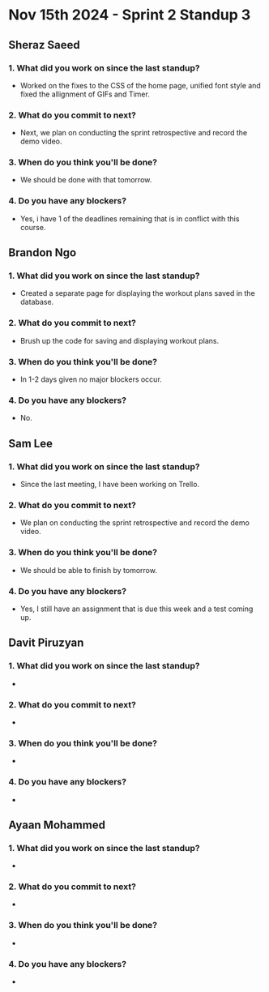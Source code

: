 # Nov 15th 2024 - Sprint 2 Standup 3

## Sheraz Saeed

### 1. What did you work on since the last standup?
- Worked on the fixes to the CSS of the home page, unified font style and fixed the allignment of GIFs and Timer.
### 2. What do you commit to next?
- Next, we plan on conducting the sprint retrospective and record the demo video.
  
### 3. When do you think you'll be done?
- We should be done with that tomorrow.

### 4. Do you have any blockers?
- Yes, i have 1 of the deadlines remaining that is in conflict with this course.

## Brandon Ngo

### 1. What did you work on since the last standup?
- Created a separate page for displaying the workout plans saved in the database.

### 2. What do you commit to next?
- Brush up the code for saving and displaying workout plans.
  
### 3. When do you think you'll be done?
- In 1-2 days given no major blockers occur.

### 4. Do you have any blockers?
- No.

## Sam Lee

### 1. What did you work on since the last standup?
- Since the last meeting, I have been working on Trello.
### 2. What do you commit to next?
- We plan on conducting the sprint retrospective and record the demo video.
  
### 3. When do you think you'll be done?
-  We should be able to finish by tomorrow.

### 4. Do you have any blockers?
- Yes, I still have an assignment that is due this week and a test coming up.

## Davit Piruzyan

### 1. What did you work on since the last standup?
- 

### 2. What do you commit to next?
- 
  
### 3. When do you think you'll be done?
- 

### 4. Do you have any blockers?
- 

## Ayaan Mohammed

### 1. What did you work on since the last standup?
- 

### 2. What do you commit to next?
- 
  
### 3. When do you think you'll be done?
- 

### 4. Do you have any blockers?
- 
